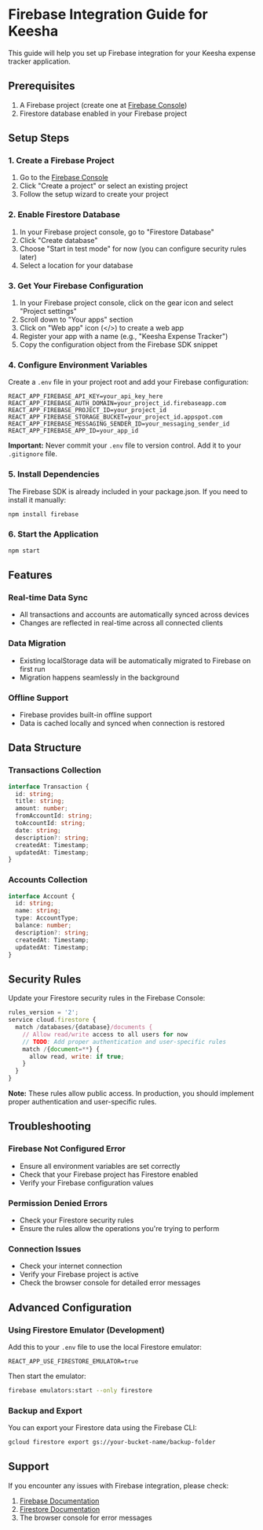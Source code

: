 # Firebase Integration Guide for Keesha

This guide will help you set up Firebase integration for your Keesha expense tracker application.

## Prerequisites

1. A Firebase project (create one at [Firebase Console](https://console.firebase.google.com/))
2. Firestore database enabled in your Firebase project

## Setup Steps

### 1. Create a Firebase Project

1. Go to the [Firebase Console](https://console.firebase.google.com/)
2. Click "Create a project" or select an existing project
3. Follow the setup wizard to create your project

### 2. Enable Firestore Database

1. In your Firebase project console, go to "Firestore Database"
2. Click "Create database"
3. Choose "Start in test mode" for now (you can configure security rules later)
4. Select a location for your database

### 3. Get Your Firebase Configuration

1. In your Firebase project console, click on the gear icon and select "Project settings"
2. Scroll down to "Your apps" section
3. Click on "Web app" icon (</>) to create a web app
4. Register your app with a name (e.g., "Keesha Expense Tracker")
5. Copy the configuration object from the Firebase SDK snippet

### 4. Configure Environment Variables

Create a `.env` file in your project root and add your Firebase configuration:

```env
REACT_APP_FIREBASE_API_KEY=your_api_key_here
REACT_APP_FIREBASE_AUTH_DOMAIN=your_project_id.firebaseapp.com
REACT_APP_FIREBASE_PROJECT_ID=your_project_id
REACT_APP_FIREBASE_STORAGE_BUCKET=your_project_id.appspot.com
REACT_APP_FIREBASE_MESSAGING_SENDER_ID=your_messaging_sender_id
REACT_APP_FIREBASE_APP_ID=your_app_id
```

**Important:** Never commit your `.env` file to version control. Add it to your `.gitignore` file.

### 5. Install Dependencies

The Firebase SDK is already included in your package.json. If you need to install it manually:

```bash
npm install firebase
```

### 6. Start the Application

```bash
npm start
```

## Features

### Real-time Data Sync
- All transactions and accounts are automatically synced across devices
- Changes are reflected in real-time across all connected clients

### Data Migration
- Existing localStorage data will be automatically migrated to Firebase on first run
- Migration happens seamlessly in the background

### Offline Support
- Firebase provides built-in offline support
- Data is cached locally and synced when connection is restored

## Data Structure

### Transactions Collection
```typescript
interface Transaction {
  id: string;
  title: string;
  amount: number;
  fromAccountId: string;
  toAccountId: string;
  date: string;
  description?: string;
  createdAt: Timestamp;
  updatedAt: Timestamp;
}
```

### Accounts Collection
```typescript
interface Account {
  id: string;
  name: string;
  type: AccountType;
  balance: number;
  description?: string;
  createdAt: Timestamp;
  updatedAt: Timestamp;
}
```

## Security Rules

Update your Firestore security rules in the Firebase Console:

```javascript
rules_version = '2';
service cloud.firestore {
  match /databases/{database}/documents {
    // Allow read/write access to all users for now
    // TODO: Add proper authentication and user-specific rules
    match /{document=**} {
      allow read, write: if true;
    }
  }
}
```

**Note:** These rules allow public access. In production, you should implement proper authentication and user-specific rules.

## Troubleshooting

### Firebase Not Configured Error
- Ensure all environment variables are set correctly
- Check that your Firebase project has Firestore enabled
- Verify your Firebase configuration values

### Permission Denied Errors
- Check your Firestore security rules
- Ensure the rules allow the operations you're trying to perform

### Connection Issues
- Check your internet connection
- Verify your Firebase project is active
- Check the browser console for detailed error messages

## Advanced Configuration

### Using Firestore Emulator (Development)
Add this to your `.env` file to use the local Firestore emulator:

```env
REACT_APP_USE_FIRESTORE_EMULATOR=true
```

Then start the emulator:
```bash
firebase emulators:start --only firestore
```

### Backup and Export
You can export your Firestore data using the Firebase CLI:

```bash
gcloud firestore export gs://your-bucket-name/backup-folder
```

## Support

If you encounter any issues with Firebase integration, please check:
1. [Firebase Documentation](https://firebase.google.com/docs)
2. [Firestore Documentation](https://firebase.google.com/docs/firestore)
3. The browser console for error messages
